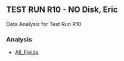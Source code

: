 ## TEST RUN R10 - NO Disk, Eric  
Data Analysis for Test Run R10  
### Analysis  
- [All_Fields](All_Fields.html)
